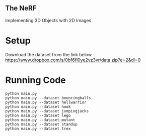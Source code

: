 ## The NeRF
Implementing 3D Objects with 2D Images

# Setup
Download the dataset from the link below
https://www.dropbox.com/s/0bf6fl0ye2vz3vr/data.zip?e=2&dl=0

# Running Code
```
python main.py
python main.py --dataset bouncingballs
python main.py --dataset hellwarrior
python main.py --dataset hook
python main.py --dataset jumpingjacks
python main.py --dataset lego
python main.py --dataset mutant
python main.py --dataset standup
python main.py --dataset trex

```
